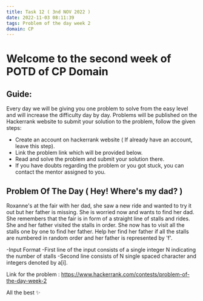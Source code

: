 ```yaml
---
title: Task 12 ( 3nd NOV 2022 )
date: 2022-11-03 08:11:39
tags: Problem of the day week 2
domain: CP
---
```


# Welcome to the second week of POTD of CP Domain
## Guide:

Every day we will be giving you one problem to solve from the easy level and will increase the difficulty day by day.
Problems will be published on the Hackerrank website to submit your solution to the problem, follow the given steps:
  - Create an account on hackerrank website ( If already have an account, leave this step).
  - Link the problem link which will be provided below.
  - Read and solve the problem and submit your solution there.
  - If you have doubts regarding the problem or you got stuck, you can contact the mentor assigned to you.

## Problem Of The Day ( Hey! Where's my dad? )

Roxanne's at the fair with her dad, she saw a new ride and wanted to try it out but her father is missing. She is worried now and wants to find her dad. She remembers that the fair is in form of a straight line of stalls and rides. She and her father visited the stalls in order. She now has to visit all the stalls one by one to find her father. Help her find her father if all the stalls are numbered in random order and her father is represented by 'f'.

-Input Format
  -First line of the input consists of a single integer N indicating the number of stalls
  -Second line consists of N single spaced character and integers denoted by a[i].

Link for the problem : https://www.hackerrank.com/contests/problem-of-the-day-week-2

All the best ✨
